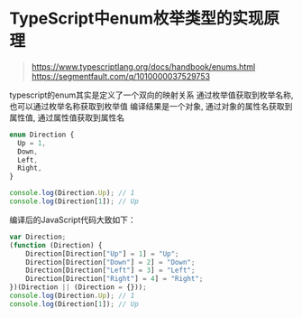 # TypeScript中enum枚举类型的实现原理
>
> <https://www.typescriptlang.org/docs/handbook/enums.html>
> <https://segmentfault.com/q/1010000037529753>

typescript的enum其实是定义了一个双向的映射关系
通过枚举值获取到枚举名称, 也可以通过枚举名称获取到枚举值
编译结果是一个对象, 通过对象的属性名获取到属性值, 通过属性值获取到属性名

```typescript
enum Direction {
  Up = 1,
  Down,
  Left,
  Right,
}

console.log(Direction.Up); // 1
console.log(Direction[1]); // Up
```

编译后的JavaScript代码大致如下：

```javascript
var Direction;
(function (Direction) {
    Direction[Direction["Up"] = 1] = "Up";
    Direction[Direction["Down"] = 2] = "Down";
    Direction[Direction["Left"] = 3] = "Left";
    Direction[Direction["Right"] = 4] = "Right";
})(Direction || (Direction = {}));
console.log(Direction.Up); // 1
console.log(Direction[1]); // Up
```
